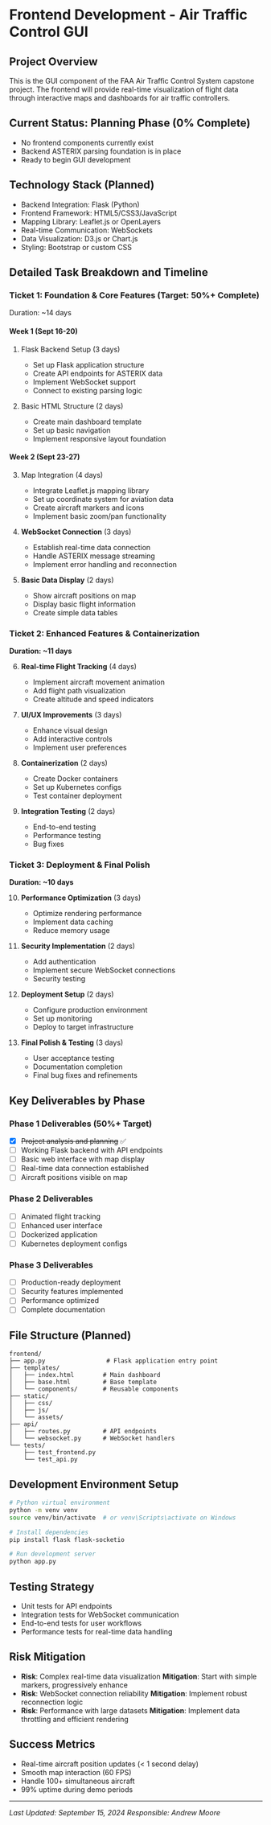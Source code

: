 # Frontend Development - Air Traffic Control GUI

## Project Overview
This is the GUI component of the FAA Air Traffic Control System capstone project. The frontend will provide real-time visualization of flight data through interactive maps and dashboards for air traffic controllers.

## Current Status: Planning Phase (0% Complete)
- No frontend components currently exist
- Backend ASTERIX parsing foundation is in place
- Ready to begin GUI development

## Technology Stack (Planned)
- Backend Integration: Flask (Python)
- Frontend Framework: HTML5/CSS3/JavaScript
- Mapping Library: Leaflet.js or OpenLayers
- Real-time Communication: WebSockets
- Data Visualization: D3.js or Chart.js
- Styling: Bootstrap or custom CSS

## Detailed Task Breakdown and Timeline

### Ticket 1: Foundation & Core Features (Target: 50%+ Complete)
Duration: ~14 days

#### Week 1 (Sept 16-20)
1. Flask Backend Setup (3 days)
   - Set up Flask application structure
   - Create API endpoints for ASTERIX data
   - Implement WebSocket support
   - Connect to existing parsing logic

2. Basic HTML Structure (2 days)
   - Create main dashboard template
   - Set up basic navigation
   - Implement responsive layout foundation

#### Week 2 (Sept 23-27)
3. Map Integration (4 days)
   - Integrate Leaflet.js mapping library
   - Set up coordinate system for aviation data
   - Create aircraft markers and icons
   - Implement basic zoom/pan functionality

4. **WebSocket Connection** (3 days)
   - Establish real-time data connection
   - Handle ASTERIX message streaming
   - Implement error handling and reconnection

5. **Basic Data Display** (2 days)
   - Show aircraft positions on map
   - Display basic flight information
   - Create simple data tables

### Ticket 2: Enhanced Features & Containerization
**Duration: ~11 days**

6. **Real-time Flight Tracking** (4 days)
   - Implement aircraft movement animation
   - Add flight path visualization
   - Create altitude and speed indicators

7. **UI/UX Improvements** (3 days)
   - Enhance visual design
   - Add interactive controls
   - Implement user preferences

8. **Containerization** (2 days)
   - Create Docker containers
   - Set up Kubernetes configs
   - Test container deployment

9. **Integration Testing** (2 days)
   - End-to-end testing
   - Performance testing
   - Bug fixes

### Ticket 3: Deployment & Final Polish
**Duration: ~10 days**

10. **Performance Optimization** (3 days)
    - Optimize rendering performance
    - Implement data caching
    - Reduce memory usage

11. **Security Implementation** (2 days)
    - Add authentication
    - Implement secure WebSocket connections
    - Security testing

12. **Deployment Setup** (2 days)
    - Configure production environment
    - Set up monitoring
    - Deploy to target infrastructure

13. **Final Polish & Testing** (3 days)
    - User acceptance testing
    - Documentation completion
    - Final bug fixes and refinements

## Key Deliverables by Phase

### Phase 1 Deliverables (50%+ Target)
- [x] ~~Project analysis and planning~~ ✅
- [ ] Working Flask backend with API endpoints
- [ ] Basic web interface with map display
- [ ] Real-time data connection established
- [ ] Aircraft positions visible on map

### Phase 2 Deliverables
- [ ] Animated flight tracking
- [ ] Enhanced user interface
- [ ] Dockerized application
- [ ] Kubernetes deployment configs

### Phase 3 Deliverables
- [ ] Production-ready deployment
- [ ] Security features implemented
- [ ] Performance optimized
- [ ] Complete documentation

## File Structure (Planned)
```
frontend/
├── app.py                 # Flask application entry point
├── templates/
│   ├── index.html        # Main dashboard
│   ├── base.html         # Base template
│   └── components/       # Reusable components
├── static/
│   ├── css/
│   ├── js/
│   └── assets/
├── api/
│   ├── routes.py         # API endpoints
│   └── websocket.py      # WebSocket handlers
└── tests/
    ├── test_frontend.py
    └── test_api.py
```

## Development Environment Setup
```bash
# Python virtual environment
python -m venv venv
source venv/bin/activate  # or venv\Scripts\activate on Windows

# Install dependencies
pip install flask flask-socketio

# Run development server
python app.py
```

## Testing Strategy
- Unit tests for API endpoints
- Integration tests for WebSocket communication
- End-to-end tests for user workflows
- Performance tests for real-time data handling

## Risk Mitigation
- **Risk**: Complex real-time data visualization
  **Mitigation**: Start with simple markers, progressively enhance
- **Risk**: WebSocket connection reliability
  **Mitigation**: Implement robust reconnection logic
- **Risk**: Performance with large datasets
  **Mitigation**: Implement data throttling and efficient rendering

## Success Metrics
- Real-time aircraft position updates (< 1 second delay)
- Smooth map interaction (60 FPS)
- Handle 100+ simultaneous aircraft
- 99% uptime during demo periods

---
*Last Updated: September 15, 2024*
*Responsible: Andrew Moore*